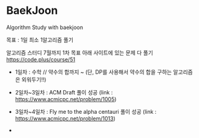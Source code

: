 # BaekJoon
Algorithm Study with baekjoon

목표 : 1일 최소 1알고리즘 풀기

알고리즘 스터디
7월까지 1차 목표 아래 사이트에 있는 문제 다 풀기
https://code.plus/course/51
- 1일차 : 수학 // 약수의 합까지 ~ (단, DP를 사용해서 약수의 합을 구하는 알고리즘은 외워두기!!)


- 2일차~3일차 : ACM Draft 풀이 성공 (link : https://www.acmicpc.net/problem/1005)
- 3일차~4일차 : Fly me to the alpha centauri 풀이 성공 (link : https://www.acmicpc.net/problem/1013)
- 
